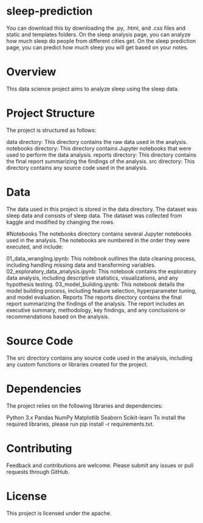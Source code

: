# sleep-prediction
You can download this by downloading the .py, .html, and .css files and static and templates folders.
On the sleep analysis page, you can analyze how much sleep do people from different cities get.
On the sleep prediction page, you can predict how much sleep you will get based on your notes.
# Overview
This data science project aims to analyze sleep using the sleep data.
# Project Structure
The project is structured as follows:

data directory: This directory contains the raw data used in the analysis.
notebooks directory: This directory contains Jupyter notebooks that were used to perform the data analysis.
reports directory: This directory contains the final report summarizing the findings of the analysis.
src directory: This directory contains any source code used in the analysis.
# Data
The data used in this project is stored in the data directory. The dataset was sleep data and consists of sleep data. The dataset was collected from kaggle and modified by changing the rows.

#Notebooks
The notebooks directory contains several Jupyter notebooks used in the analysis. The notebooks are numbered in the order they were executed, and include:

01_data_wrangling.ipynb: This notebook outlines the data cleaning process, including handling missing data and transforming variables.
02_exploratory_data_analysis.ipynb: This notebook contains the exploratory data analysis, including descriptive statistics, visualizations, and any hypothesis testing.
03_model_building.ipynb: This notebook details the model building process, including feature selection, hyperparameter tuning, and model evaluation.
Reports
The reports directory contains the final report summarizing the findings of the analysis. The report includes an executive summary, methodology, key findings, and any conclusions or recommendations based on the analysis.

# Source Code
The src directory contains any source code used in the analysis, including any custom functions or libraries created for the project.

# Dependencies
The project relies on the following libraries and dependencies:

Python 3.x
Pandas
NumPy
Matplotlib
Seaborn
Scikit-learn
To install the required libraries, please run pip install -r requirements.txt.

# Contributing
Feedback and contributions are welcome. Please submit any issues or pull requests through GitHub.

# License
This project is licensed under the apache.
